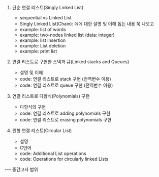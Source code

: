 1. 단순 연결 리스트(Singly Linked List)
    - sequential vs Linked List
    - Singly Linked List(Chain): 얘에 대한 설명 및 이해 돕는 내용 쭉 나오고
    - example: list of words
    - example: two-nodes linked list (data: integer)
    - example: list insertion
    - example: List deletion
    - example: print list

2. 연결 리스트로 구현한 스택과 큐(Linked stacks and Queues)
    - 설명 및 이해
    - code: 연결 리스트로 stack 구현 (전역변수 이용)
    - code: 연결 리스트로 queue 구현 (전역변수 이용)

3. 연결 리스트로 다항식(Polynomials) 구현
    - 다항식의 구현
    - code: 연결 리스트로 adding polynomials 구현
    - code: 연결 리스트로 erasing polynomials 구현

4. 원형 연결 리스트(Circular List)
    - 설명
    - C언어
    - code: Additional List operations
    - code: Operations for circularly linked Lists

--- 중간고사 범위